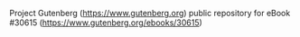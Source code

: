 Project Gutenberg (https://www.gutenberg.org) public repository for eBook #30615 (https://www.gutenberg.org/ebooks/30615)
